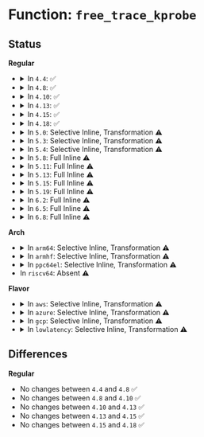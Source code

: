 # Function: <code>free_trace_kprobe</code>

## Status
<b>Regular</b>
<ul>
<li>
<details>
<summary>In <code>4.4</code>: ✅</summary>

```c
void free_trace_kprobe(struct trace_kprobe *tk);
```

**Collision:** Unique Static

**Inline:** No

**Transformation:** False

**Instances:**

```
In kernel/trace/trace_kprobe.c (ffffffff81167ba0)
Location: kernel/trace/trace_kprobe.c:320
Inline: False
Direct callers:
  - kernel/trace/trace_kprobe.c:probes_open
  - kernel/trace/trace_kprobe.c:create_trace_kprobe
  - kernel/trace/trace_kprobe.c:create_trace_kprobe
  - kernel/trace/trace_kprobe.c:create_trace_kprobe
```
**Symbols:**

```
ffffffff81167ba0-ffffffff81167c0e: free_trace_kprobe (STB_LOCAL)
```
</details>
</li>
<li>
<details>
<summary>In <code>4.8</code>: ✅</summary>

```c
void free_trace_kprobe(struct trace_kprobe *tk);
```

**Collision:** Unique Static

**Inline:** No

**Transformation:** False

**Instances:**

```
In kernel/trace/trace_kprobe.c (ffffffff811751c0)
Location: kernel/trace/trace_kprobe.c:325
Inline: False
Direct callers:
  - kernel/trace/trace_kprobe.c:probes_open
  - kernel/trace/trace_kprobe.c:create_trace_kprobe
  - kernel/trace/trace_kprobe.c:create_trace_kprobe
  - kernel/trace/trace_kprobe.c:create_trace_kprobe
```
**Symbols:**

```
ffffffff811751c0-ffffffff8117523b: free_trace_kprobe (STB_LOCAL)
```
</details>
</li>
<li>
<details>
<summary>In <code>4.10</code>: ✅</summary>

```c
void free_trace_kprobe(struct trace_kprobe *tk);
```

**Collision:** Unique Static

**Inline:** No

**Transformation:** False

**Instances:**

```
In kernel/trace/trace_kprobe.c (ffffffff81180bb0)
Location: kernel/trace/trace_kprobe.c:340
Inline: False
Direct callers:
  - kernel/trace/trace_kprobe.c:probes_open
  - kernel/trace/trace_kprobe.c:create_trace_kprobe
  - kernel/trace/trace_kprobe.c:create_trace_kprobe
  - kernel/trace/trace_kprobe.c:create_trace_kprobe
```
**Symbols:**

```
ffffffff81180bb0-ffffffff81180c2b: free_trace_kprobe (STB_LOCAL)
```
</details>
</li>
<li>
<details>
<summary>In <code>4.13</code>: ✅</summary>

```c
void free_trace_kprobe(struct trace_kprobe *tk);
```

**Collision:** Unique Static

**Inline:** No

**Transformation:** False

**Instances:**

```
In kernel/trace/trace_kprobe.c (ffffffff811839c0)
Location: kernel/trace/trace_kprobe.c:346
Inline: False
Direct callers:
  - kernel/trace/trace_kprobe.c:probes_open
  - kernel/trace/trace_kprobe.c:create_trace_kprobe
  - kernel/trace/trace_kprobe.c:create_trace_kprobe
  - kernel/trace/trace_kprobe.c:create_trace_kprobe
```
**Symbols:**

```
ffffffff811839c0-ffffffff81183a3b: free_trace_kprobe (STB_LOCAL)
```
</details>
</li>
<li>
<details>
<summary>In <code>4.15</code>: ✅</summary>

```c
void free_trace_kprobe(struct trace_kprobe *tk);
```

**Collision:** Unique Static

**Inline:** No

**Transformation:** False

**Instances:**

```
In kernel/trace/trace_kprobe.c (ffffffff81191710)
Location: kernel/trace/trace_kprobe.c:346
Inline: False
Direct callers:
  - kernel/trace/trace_kprobe.c:probes_open
  - kernel/trace/trace_kprobe.c:create_trace_kprobe
  - kernel/trace/trace_kprobe.c:create_trace_kprobe
  - kernel/trace/trace_kprobe.c:create_trace_kprobe
```
**Symbols:**

```
ffffffff81191710-ffffffff8119178b: free_trace_kprobe (STB_LOCAL)
```
</details>
</li>
<li>
<details>
<summary>In <code>4.18</code>: ✅</summary>

```c
void free_trace_kprobe(struct trace_kprobe *tk);
```

**Collision:** Unique Static

**Inline:** No

**Transformation:** False

**Instances:**

```
In kernel/trace/trace_kprobe.c (ffffffff811a7090)
Location: kernel/trace/trace_kprobe.c:370
Inline: False
Direct callers:
  - kernel/trace/trace_kprobe.c:destroy_local_trace_kprobe
  - kernel/trace/trace_kprobe.c:create_local_trace_kprobe
  - kernel/trace/trace_kprobe.c:probes_open
  - kernel/trace/trace_kprobe.c:create_trace_kprobe
  - kernel/trace/trace_kprobe.c:create_trace_kprobe
  - kernel/trace/trace_kprobe.c:create_trace_kprobe
```
**Symbols:**

```
ffffffff811a7090-ffffffff811a710b: free_trace_kprobe (STB_LOCAL)
```
</details>
</li>
<li>
<details>
<summary>In <code>5.0</code>: Selective Inline, Transformation ⚠️</summary>

**Collision:** Unique Static

**Inline:** Selective

**Transformation:** True

**Instances:**

```
In kernel/trace/trace_kprobe.c (ffffffff811b6fdf)
Location: kernel/trace/trace_kprobe.c:254
Inline: True
Inline callers:
  - kernel/trace/trace_kprobe.c:destroy_local_trace_kprobe
  - kernel/trace/trace_kprobe.c:create_local_trace_kprobe
  - kernel/trace/trace_kprobe.c:trace_kprobe_create
  - kernel/trace/trace_kprobe.c:trace_kprobe_create
Direct callers:
  - kernel/trace/trace_kprobe.c:destroy_local_trace_kprobe
  - kernel/trace/trace_kprobe.c:create_local_trace_kprobe
  - kernel/trace/trace_kprobe.c:trace_kprobe_create
  - kernel/trace/trace_kprobe.c:trace_kprobe_create
```
**Symbols:**

```
ffffffff811b4b10-ffffffff811b4b92: free_trace_kprobe.part.10 (STB_LOCAL)
```
</details>
</li>
<li>
<details>
<summary>In <code>5.3</code>: Selective Inline, Transformation ⚠️</summary>

**Collision:** Unique Static

**Inline:** Selective

**Transformation:** True

**Instances:**

```
In kernel/trace/trace_kprobe.c (ffffffff811c604f)
Location: kernel/trace/trace_kprobe.c:206
Inline: True
Inline callers:
  - kernel/trace/trace_kprobe.c:destroy_local_trace_kprobe
  - kernel/trace/trace_kprobe.c:create_local_trace_kprobe
  - kernel/trace/trace_kprobe.c:trace_kprobe_create
  - kernel/trace/trace_kprobe.c:trace_kprobe_create
  - kernel/trace/trace_kprobe.c:alloc_trace_kprobe
Direct callers:
  - kernel/trace/trace_kprobe.c:destroy_local_trace_kprobe
  - kernel/trace/trace_kprobe.c:create_local_trace_kprobe
  - kernel/trace/trace_kprobe.c:trace_kprobe_create
  - kernel/trace/trace_kprobe.c:trace_kprobe_create
  - kernel/trace/trace_kprobe.c:alloc_trace_kprobe
```
**Symbols:**

```
ffffffff811c3ba0-ffffffff811c3bdb: free_trace_kprobe.part.0 (STB_LOCAL)
```
</details>
</li>
<li>
<details>
<summary>In <code>5.4</code>: Selective Inline, Transformation ⚠️</summary>

**Collision:** Unique Static

**Inline:** Selective

**Transformation:** True

**Instances:**

```
In kernel/trace/trace_kprobe.c (ffffffff811d1db5)
Location: kernel/trace/trace_kprobe.c:243
Inline: True
Inline callers:
  - kernel/trace/trace_kprobe.c:destroy_local_trace_kprobe
  - kernel/trace/trace_kprobe.c:create_local_trace_kprobe
  - kernel/trace/trace_kprobe.c:trace_kprobe_create
  - kernel/trace/trace_kprobe.c:alloc_trace_kprobe
Direct callers:
  - kernel/trace/trace_kprobe.c:destroy_local_trace_kprobe
  - kernel/trace/trace_kprobe.c:create_local_trace_kprobe
  - kernel/trace/trace_kprobe.c:trace_kprobe_create
  - kernel/trace/trace_kprobe.c:alloc_trace_kprobe
```
**Symbols:**

```
ffffffff811cf690-ffffffff811cf6cb: free_trace_kprobe.part.0 (STB_LOCAL)
```
</details>
</li>
<li>
<details>
<summary>In <code>5.8</code>: Full Inline ⚠️</summary>

**Collision:** Unique Static

**Inline:** Full

**Transformation:** False

**Instances:**

```
In kernel/trace/trace_kprobe.c (ffffffff811ee7a7)
Location: kernel/trace/trace_kprobe.c:242
Inline: True
Inline callers:
  - kernel/trace/trace_kprobe.c:destroy_local_trace_kprobe
  - kernel/trace/trace_kprobe.c:destroy_local_trace_kprobe
  - kernel/trace/trace_kprobe.c:create_local_trace_kprobe
  - kernel/trace/trace_kprobe.c:create_local_trace_kprobe
  - kernel/trace/trace_kprobe.c:trace_kprobe_create
  - kernel/trace/trace_kprobe.c:trace_kprobe_create
  - kernel/trace/trace_kprobe.c:alloc_trace_kprobe
  - kernel/trace/trace_kprobe.c:alloc_trace_kprobe
```
</details>
</li>
<li>
<details>
<summary>In <code>5.11</code>: Full Inline ⚠️</summary>

**Collision:** Unique Static

**Inline:** Full

**Transformation:** False

**Instances:**

```
In kernel/trace/trace_kprobe.c (ffffffff811ec9f7)
Location: kernel/trace/trace_kprobe.c:244
Inline: True
Inline callers:
  - kernel/trace/trace_kprobe.c:destroy_local_trace_kprobe
  - kernel/trace/trace_kprobe.c:destroy_local_trace_kprobe
  - kernel/trace/trace_kprobe.c:create_local_trace_kprobe
  - kernel/trace/trace_kprobe.c:create_local_trace_kprobe
  - kernel/trace/trace_kprobe.c:trace_kprobe_create
  - kernel/trace/trace_kprobe.c:trace_kprobe_create
  - kernel/trace/trace_kprobe.c:alloc_trace_kprobe
  - kernel/trace/trace_kprobe.c:alloc_trace_kprobe
```
</details>
</li>
<li>
<details>
<summary>In <code>5.13</code>: Full Inline ⚠️</summary>

**Collision:** Unique Static

**Inline:** Full

**Transformation:** False

**Instances:**

```
In kernel/trace/trace_kprobe.c (ffffffff811ed757)
Location: kernel/trace/trace_kprobe.c:244
Inline: True
Inline callers:
  - kernel/trace/trace_kprobe.c:destroy_local_trace_kprobe
  - kernel/trace/trace_kprobe.c:destroy_local_trace_kprobe
  - kernel/trace/trace_kprobe.c:create_local_trace_kprobe
  - kernel/trace/trace_kprobe.c:create_local_trace_kprobe
  - kernel/trace/trace_kprobe.c:__trace_kprobe_create
  - kernel/trace/trace_kprobe.c:__trace_kprobe_create
  - kernel/trace/trace_kprobe.c:alloc_trace_kprobe
  - kernel/trace/trace_kprobe.c:alloc_trace_kprobe
```
</details>
</li>
<li>
<details>
<summary>In <code>5.15</code>: Full Inline ⚠️</summary>

**Collision:** Unique Static

**Inline:** Full

**Transformation:** False

**Instances:**

```
In kernel/trace/trace_kprobe.c (ffffffff8121e7c7)
Location: kernel/trace/trace_kprobe.c:240
Inline: True
Inline callers:
  - kernel/trace/trace_kprobe.c:destroy_local_trace_kprobe
  - kernel/trace/trace_kprobe.c:destroy_local_trace_kprobe
  - kernel/trace/trace_kprobe.c:create_local_trace_kprobe
  - kernel/trace/trace_kprobe.c:create_local_trace_kprobe
  - kernel/trace/trace_kprobe.c:__trace_kprobe_create
  - kernel/trace/trace_kprobe.c:__trace_kprobe_create
  - kernel/trace/trace_kprobe.c:alloc_trace_kprobe
  - kernel/trace/trace_kprobe.c:alloc_trace_kprobe
```
</details>
</li>
<li>
<details>
<summary>In <code>5.19</code>: Full Inline ⚠️</summary>

**Collision:** Unique Static

**Inline:** Full

**Transformation:** False

**Instances:**

```
In kernel/trace/trace_kprobe.c (ffffffff8125de2f)
Location: kernel/trace/trace_kprobe.c:241
Inline: True
Inline callers:
  - kernel/trace/trace_kprobe.c:destroy_local_trace_kprobe
  - kernel/trace/trace_kprobe.c:destroy_local_trace_kprobe
  - kernel/trace/trace_kprobe.c:create_local_trace_kprobe
  - kernel/trace/trace_kprobe.c:create_local_trace_kprobe
  - kernel/trace/trace_kprobe.c:__trace_kprobe_create
  - kernel/trace/trace_kprobe.c:__trace_kprobe_create
  - kernel/trace/trace_kprobe.c:alloc_trace_kprobe
  - kernel/trace/trace_kprobe.c:alloc_trace_kprobe
```
</details>
</li>
<li>
<details>
<summary>In <code>6.2</code>: Full Inline ⚠️</summary>

**Collision:** Unique Static

**Inline:** Full

**Transformation:** False

**Instances:**

```
In kernel/trace/trace_kprobe.c (ffffffff812ae8ef)
Location: kernel/trace/trace_kprobe.c:243
Inline: True
Inline callers:
  - kernel/trace/trace_kprobe.c:destroy_local_trace_kprobe
  - kernel/trace/trace_kprobe.c:destroy_local_trace_kprobe
  - kernel/trace/trace_kprobe.c:create_local_trace_kprobe
  - kernel/trace/trace_kprobe.c:create_local_trace_kprobe
  - kernel/trace/trace_kprobe.c:__trace_kprobe_create
  - kernel/trace/trace_kprobe.c:__trace_kprobe_create
  - kernel/trace/trace_kprobe.c:alloc_trace_kprobe
  - kernel/trace/trace_kprobe.c:alloc_trace_kprobe
```
</details>
</li>
<li>
<details>
<summary>In <code>6.5</code>: Full Inline ⚠️</summary>

**Collision:** Unique Static

**Inline:** Full

**Transformation:** False

**Instances:**

```
In kernel/trace/trace_kprobe.c (ffffffff812d0e07)
Location: kernel/trace/trace_kprobe.c:243
Inline: True
Inline callers:
  - kernel/trace/trace_kprobe.c:destroy_local_trace_kprobe
  - kernel/trace/trace_kprobe.c:destroy_local_trace_kprobe
  - kernel/trace/trace_kprobe.c:create_local_trace_kprobe
  - kernel/trace/trace_kprobe.c:create_local_trace_kprobe
  - kernel/trace/trace_kprobe.c:__trace_kprobe_create
  - kernel/trace/trace_kprobe.c:__trace_kprobe_create
  - kernel/trace/trace_kprobe.c:alloc_trace_kprobe
  - kernel/trace/trace_kprobe.c:alloc_trace_kprobe
```
</details>
</li>
<li>
<details>
<summary>In <code>6.8</code>: Full Inline ⚠️</summary>

**Collision:** Unique Static

**Inline:** Full

**Transformation:** False

**Instances:**

```
In kernel/trace/trace_kprobe.c (ffffffff812ee907)
Location: kernel/trace/trace_kprobe.c:243
Inline: True
Inline callers:
  - kernel/trace/trace_kprobe.c:destroy_local_trace_kprobe
  - kernel/trace/trace_kprobe.c:destroy_local_trace_kprobe
  - kernel/trace/trace_kprobe.c:create_local_trace_kprobe
  - kernel/trace/trace_kprobe.c:create_local_trace_kprobe
  - kernel/trace/trace_kprobe.c:__trace_kprobe_create
  - kernel/trace/trace_kprobe.c:__trace_kprobe_create
  - kernel/trace/trace_kprobe.c:alloc_trace_kprobe
  - kernel/trace/trace_kprobe.c:alloc_trace_kprobe
```
</details>
</li>
</ul>
<b>Arch</b>
<ul>
<li>
<details>
<summary>In <code>arm64</code>: Selective Inline, Transformation ⚠️</summary>

**Collision:** Unique Static

**Inline:** Selective

**Transformation:** True

**Instances:**

```
In kernel/trace/trace_kprobe.c (ffff800010251f8c)
Location: kernel/trace/trace_kprobe.c:243
Inline: True
Inline callers:
  - kernel/trace/trace_kprobe.c:destroy_local_trace_kprobe
  - kernel/trace/trace_kprobe.c:create_local_trace_kprobe
  - kernel/trace/trace_kprobe.c:trace_kprobe_create
  - kernel/trace/trace_kprobe.c:alloc_trace_kprobe
Direct callers:
  - kernel/trace/trace_kprobe.c:destroy_local_trace_kprobe
  - kernel/trace/trace_kprobe.c:create_local_trace_kprobe
  - kernel/trace/trace_kprobe.c:trace_kprobe_create
  - kernel/trace/trace_kprobe.c:alloc_trace_kprobe
```
**Symbols:**

```
ffff80001024fe50-ffff80001024fe8c: free_trace_kprobe.part.0 (STB_LOCAL)
```
</details>
</li>
<li>
<details>
<summary>In <code>armhf</code>: Selective Inline, Transformation ⚠️</summary>

**Collision:** Unique Static

**Inline:** Selective

**Transformation:** True

**Instances:**

```
In kernel/trace/trace_kprobe.c (c0484e70)
Location: kernel/trace/trace_kprobe.c:243
Inline: True
Inline callers:
  - kernel/trace/trace_kprobe.c:destroy_local_trace_kprobe
  - kernel/trace/trace_kprobe.c:create_local_trace_kprobe
  - kernel/trace/trace_kprobe.c:trace_kprobe_create
  - kernel/trace/trace_kprobe.c:alloc_trace_kprobe
Direct callers:
  - kernel/trace/trace_kprobe.c:destroy_local_trace_kprobe
  - kernel/trace/trace_kprobe.c:create_local_trace_kprobe
  - kernel/trace/trace_kprobe.c:trace_kprobe_create
  - kernel/trace/trace_kprobe.c:alloc_trace_kprobe
```
**Symbols:**

```
c0482cec-c0482d20: free_trace_kprobe.part.0 (STB_LOCAL)
```
</details>
</li>
<li>
<details>
<summary>In <code>ppc64el</code>: Selective Inline, Transformation ⚠️</summary>

**Collision:** Unique Static

**Inline:** Selective

**Transformation:** True

**Instances:**

```
In kernel/trace/trace_kprobe.c (c0000000002f0480)
Location: kernel/trace/trace_kprobe.c:243
Inline: True
Inline callers:
  - kernel/trace/trace_kprobe.c:destroy_local_trace_kprobe
  - kernel/trace/trace_kprobe.c:create_local_trace_kprobe
  - kernel/trace/trace_kprobe.c:trace_kprobe_create
  - kernel/trace/trace_kprobe.c:alloc_trace_kprobe
Direct callers:
  - kernel/trace/trace_kprobe.c:destroy_local_trace_kprobe
  - kernel/trace/trace_kprobe.c:create_local_trace_kprobe
  - kernel/trace/trace_kprobe.c:trace_kprobe_create
  - kernel/trace/trace_kprobe.c:alloc_trace_kprobe
  - kernel/trace/trace_kprobe.c:alloc_trace_kprobe
```
**Symbols:**

```
c0000000002ed9e0-c0000000002eda40: free_trace_kprobe.part.0 (STB_LOCAL)
```
</details>
</li>
<li>
In <code>riscv64</code>: Absent ⚠️
</li>
</ul>
<b>Flavor</b>
<ul>
<li>
<details>
<summary>In <code>aws</code>: Selective Inline, Transformation ⚠️</summary>

**Collision:** Unique Static

**Inline:** Selective

**Transformation:** True

**Instances:**

```
In kernel/trace/trace_kprobe.c (ffffffff811ca3d5)
Location: kernel/trace/trace_kprobe.c:243
Inline: True
Inline callers:
  - kernel/trace/trace_kprobe.c:destroy_local_trace_kprobe
  - kernel/trace/trace_kprobe.c:create_local_trace_kprobe
  - kernel/trace/trace_kprobe.c:trace_kprobe_create
  - kernel/trace/trace_kprobe.c:alloc_trace_kprobe
Direct callers:
  - kernel/trace/trace_kprobe.c:destroy_local_trace_kprobe
  - kernel/trace/trace_kprobe.c:create_local_trace_kprobe
  - kernel/trace/trace_kprobe.c:trace_kprobe_create
  - kernel/trace/trace_kprobe.c:alloc_trace_kprobe
```
**Symbols:**

```
ffffffff811c7cb0-ffffffff811c7ceb: free_trace_kprobe.part.0 (STB_LOCAL)
```
</details>
</li>
<li>
<details>
<summary>In <code>azure</code>: Selective Inline, Transformation ⚠️</summary>

**Collision:** Unique Static

**Inline:** Selective

**Transformation:** True

**Instances:**

```
In kernel/trace/trace_kprobe.c (ffffffff811bd1a5)
Location: kernel/trace/trace_kprobe.c:243
Inline: True
Inline callers:
  - kernel/trace/trace_kprobe.c:destroy_local_trace_kprobe
  - kernel/trace/trace_kprobe.c:create_local_trace_kprobe
  - kernel/trace/trace_kprobe.c:trace_kprobe_create
  - kernel/trace/trace_kprobe.c:alloc_trace_kprobe
Direct callers:
  - kernel/trace/trace_kprobe.c:destroy_local_trace_kprobe
  - kernel/trace/trace_kprobe.c:create_local_trace_kprobe
  - kernel/trace/trace_kprobe.c:trace_kprobe_create
  - kernel/trace/trace_kprobe.c:alloc_trace_kprobe
```
**Symbols:**

```
ffffffff811baa90-ffffffff811baacb: free_trace_kprobe.part.0 (STB_LOCAL)
```
</details>
</li>
<li>
<details>
<summary>In <code>gcp</code>: Selective Inline, Transformation ⚠️</summary>

**Collision:** Unique Static

**Inline:** Selective

**Transformation:** True

**Instances:**

```
In kernel/trace/trace_kprobe.c (ffffffff811c81a5)
Location: kernel/trace/trace_kprobe.c:243
Inline: True
Inline callers:
  - kernel/trace/trace_kprobe.c:destroy_local_trace_kprobe
  - kernel/trace/trace_kprobe.c:create_local_trace_kprobe
  - kernel/trace/trace_kprobe.c:trace_kprobe_create
  - kernel/trace/trace_kprobe.c:alloc_trace_kprobe
Direct callers:
  - kernel/trace/trace_kprobe.c:destroy_local_trace_kprobe
  - kernel/trace/trace_kprobe.c:create_local_trace_kprobe
  - kernel/trace/trace_kprobe.c:trace_kprobe_create
  - kernel/trace/trace_kprobe.c:alloc_trace_kprobe
```
**Symbols:**

```
ffffffff811c5a80-ffffffff811c5abb: free_trace_kprobe.part.0 (STB_LOCAL)
```
</details>
</li>
<li>
<details>
<summary>In <code>lowlatency</code>: Selective Inline, Transformation ⚠️</summary>

**Collision:** Unique Static

**Inline:** Selective

**Transformation:** True

**Instances:**

```
In kernel/trace/trace_kprobe.c (ffffffff811d6405)
Location: kernel/trace/trace_kprobe.c:243
Inline: True
Inline callers:
  - kernel/trace/trace_kprobe.c:destroy_local_trace_kprobe
  - kernel/trace/trace_kprobe.c:create_local_trace_kprobe
  - kernel/trace/trace_kprobe.c:trace_kprobe_create
  - kernel/trace/trace_kprobe.c:alloc_trace_kprobe
Direct callers:
  - kernel/trace/trace_kprobe.c:destroy_local_trace_kprobe
  - kernel/trace/trace_kprobe.c:create_local_trace_kprobe
  - kernel/trace/trace_kprobe.c:trace_kprobe_create
  - kernel/trace/trace_kprobe.c:alloc_trace_kprobe
```
**Symbols:**

```
ffffffff811d3ce0-ffffffff811d3d1b: free_trace_kprobe.part.0 (STB_LOCAL)
```
</details>
</li>
</ul>

## Differences
<b>Regular</b>
<ul>
<li>
No changes between <code>4.4</code> and <code>4.8</code> ✅
</li>
<li>
No changes between <code>4.8</code> and <code>4.10</code> ✅
</li>
<li>
No changes between <code>4.10</code> and <code>4.13</code> ✅
</li>
<li>
No changes between <code>4.13</code> and <code>4.15</code> ✅
</li>
<li>
No changes between <code>4.15</code> and <code>4.18</code> ✅
</li>
</ul>
